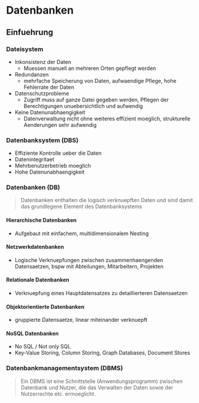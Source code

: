 # Datenbanken

## Einfuehrung

### Dateisystem
* Inkonsistenz der Daten 
    * Muessen manuell an mehreren Orten gepflegt werden
* Redundanzen
    * mehrfache Speicherung von Daten, aufwaendige Pflege, hohe Fehlerrate der Daten
* Datenschutzprobleme
    * Zugriff muss auf ganze Datei gegeben werden, Pflegen der Berechtigungen unuebersichtlich und aufwendig
* Keine Datenunabhaengigkeit
    * Datenverwaltung nicht ohne weiteres effizient moeglich, strukturelle Aenderungen sehr aufwendig

### Datenbanksystem (DBS)
* Effiziente Kontrolle ueber die Daten 
* Datenintegritaet 
* Mehrbenutzerbetrieb moeglich 
* Hohe Datenunabhaengigkeit


### Datenbanken (DB)
> Datenbanken enthalten die logisch verknuepften Daten und sind damit das grundlegene Element des Datenbanksystems
#### Hierarchische Datenbanken 
* Aufgebaut mit einfachem, multidimensionalem Nesting
#### Netzwerkdatenbanken 
* Logische Verknuepfungen zwischen zusammenhaengenden Datensaetzen, bspw mit Abteilungen, Mitarbeitern, Projekten
#### Relationale Datenbanken 
* Verknuepfung eines Hauptdatensatzes zu detaillierteren Datensaetzen
#### Objektorientierte Datenbanken 
* gruppierte Datensaetze, linear miteinander verknuepft 
#### NoSQL Datenbanken 
* No SQL / Not only SQL 
* Key-Value Storing, Column Storing, Graph Databases, Document Stores 

### Datenbankmanagementsystem (DBMS)
> Ein DBMS ist eine Schnittstelle (Anwendungsprogramm) zwischen Datenbank und Nutzer, die das Verwalten der Daten sowie der Nutzerrechte etc. ermoeglicht.